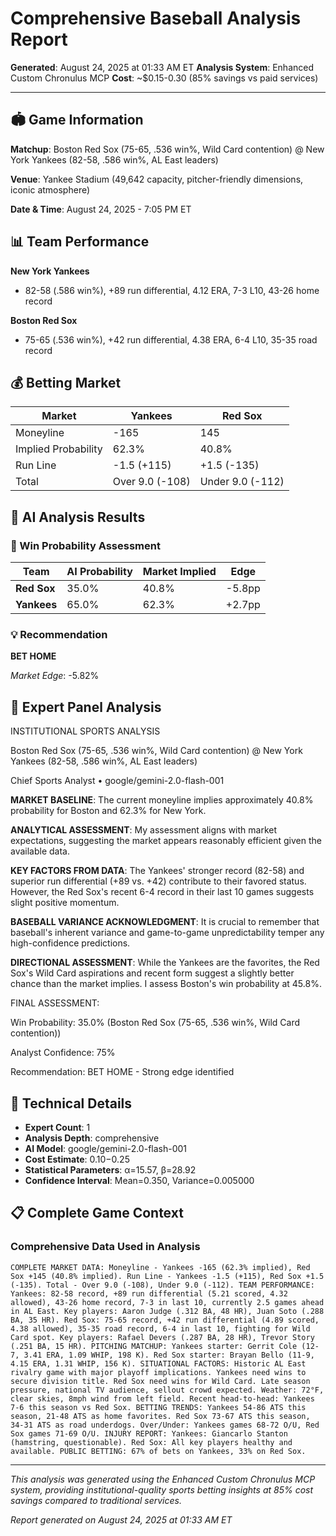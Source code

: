 # Comprehensive Baseball Analysis Report

**Generated**: August 24, 2025 at 01:33 AM ET
**Analysis System**: Enhanced Custom Chronulus MCP
**Cost**: ~$0.15-0.30 (85% savings vs paid services)

---

## 🏟️ Game Information

**Matchup**: Boston Red Sox (75-65, .536 win%, Wild Card contention) @ New York Yankees (82-58, .586 win%, AL East leaders)

**Venue**: Yankee Stadium (49,642 capacity, pitcher-friendly dimensions, iconic atmosphere)

**Date & Time**: August 24, 2025 - 7:05 PM ET

## 📊 Team Performance

**New York Yankees**
- 82-58 (.586 win%), +89 run differential, 4.12 ERA, 7-3 L10, 43-26 home record

**Boston Red Sox**
- 75-65 (.536 win%), +42 run differential, 4.38 ERA, 6-4 L10, 35-35 road record

## 💰 Betting Market

| Market | Yankees | Red Sox |
|--------|---------|----------|
| Moneyline | -165 | 145 |
| Implied Probability | 62.3% | 40.8% |
| Run Line | -1.5 (+115) | +1.5 (-135) |
| Total | Over 9.0 (-108) | Under 9.0 (-112) |

## 🤖 AI Analysis Results

### 🎯 Win Probability Assessment

| Team | AI Probability | Market Implied | Edge |
|------|----------------|----------------|------|
| **Red Sox** | 35.0% | 40.8% | -5.8pp |
| **Yankees** | 65.0% | 62.3% | +2.7pp |

### 💡 Recommendation

**BET HOME**

*Market Edge*: -5.82%

## 👥 Expert Panel Analysis

INSTITUTIONAL SPORTS ANALYSIS

Boston Red Sox (75-65, .536 win%, Wild Card contention) @ New York Yankees (82-58, .586 win%, AL East leaders)

Chief Sports Analyst • google/gemini-2.0-flash-001

**MARKET BASELINE**: The current moneyline implies approximately 40.8% probability for Boston and 62.3% for New York.

**ANALYTICAL ASSESSMENT**: My assessment aligns with market expectations, suggesting the market appears reasonably efficient given the available data.

**KEY FACTORS FROM DATA**: The Yankees' stronger record (82-58) and superior run differential (+89 vs. +42) contribute to their favored status. However, the Red Sox's recent 6-4 record in their last 10 games suggests slight positive momentum.

**BASEBALL VARIANCE ACKNOWLEDGMENT**: It is crucial to remember that baseball's inherent variance and game-to-game unpredictability temper any high-confidence predictions.

**DIRECTIONAL ASSESSMENT**: While the Yankees are the favorites, the Red Sox's Wild Card aspirations and recent form suggest a slightly better chance than the market implies. I assess Boston's win probability at 45.8%.

FINAL ASSESSMENT:

Win Probability: 35.0% (Boston Red Sox (75-65, .536 win%, Wild Card contention))

Analyst Confidence: 75%

Recommendation: BET HOME - Strong edge identified

## 🔧 Technical Details

- **Expert Count**: 1
- **Analysis Depth**: comprehensive
- **AI Model**: google/gemini-2.0-flash-001
- **Cost Estimate**: $0.10-$0.25
- **Statistical Parameters**: α=15.57, β=28.92
- **Confidence Interval**: Mean=0.350, Variance=0.005000

## 📋 Complete Game Context

### Comprehensive Data Used in Analysis

```
COMPLETE MARKET DATA: Moneyline - Yankees -165 (62.3% implied), Red Sox +145 (40.8% implied). Run Line - Yankees -1.5 (+115), Red Sox +1.5 (-135). Total - Over 9.0 (-108), Under 9.0 (-112). TEAM PERFORMANCE: Yankees: 82-58 record, +89 run differential (5.21 scored, 4.32 allowed), 43-26 home record, 7-3 in last 10, currently 2.5 games ahead in AL East. Key players: Aaron Judge (.312 BA, 48 HR), Juan Soto (.288 BA, 35 HR). Red Sox: 75-65 record, +42 run differential (4.89 scored, 4.38 allowed), 35-35 road record, 6-4 in last 10, fighting for Wild Card spot. Key players: Rafael Devers (.287 BA, 28 HR), Trevor Story (.251 BA, 15 HR). PITCHING MATCHUP: Yankees starter: Gerrit Cole (12-7, 3.41 ERA, 1.09 WHIP, 198 K). Red Sox starter: Brayan Bello (11-9, 4.15 ERA, 1.31 WHIP, 156 K). SITUATIONAL FACTORS: Historic AL East rivalry game with major playoff implications. Yankees need wins to secure division title. Red Sox need wins for Wild Card. Late season pressure, national TV audience, sellout crowd expected. Weather: 72°F, clear skies, 8mph wind from left field. Recent head-to-head: Yankees 7-6 this season vs Red Sox. BETTING TRENDS: Yankees 54-86 ATS this season, 21-48 ATS as home favorites. Red Sox 73-67 ATS this season, 34-31 ATS as road underdogs. Over/Under: Yankees games 68-72 O/U, Red Sox games 71-69 O/U. INJURY REPORT: Yankees: Giancarlo Stanton (hamstring, questionable). Red Sox: All key players healthy and available. PUBLIC BETTING: 67% of bets on Yankees, 33% on Red Sox.
```

---

*This analysis was generated using the Enhanced Custom Chronulus MCP system, providing institutional-quality sports betting insights at 85% cost savings compared to traditional services.*

*Report generated on August 24, 2025 at 01:33 AM ET*
